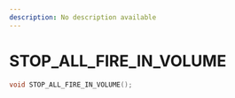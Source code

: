 ```yaml
---
description: No description available 
---
```


# STOP_ALL_FIRE_IN_VOLUME

```cpp
void STOP_ALL_FIRE_IN_VOLUME();
```